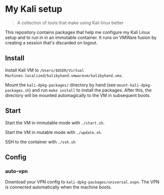 # My Kali setup
> A collection of tools that make using Kali linux better

This repository contains packages that help me configure my Kali Linux setup and
to run in in an immutable container. It runs on VMWare fusion by creating a
session that's discarded on logout.

## Install

Install Kali VM to `/Users/$USER/Virtual Machines.localized/kalibyhand.vmwarevm/kalibyhand.vmx`.

Mount the `kali-dpkg-packages/` directory by hand (see
`mount-kali-dpkg-packages.sh`) and run `make install` to install the packages.
After this, the directory will be mounted automagically to the VM in subsequent
boots.

## Start

Start the VM in immutable mode with `./start.sh`.

Start the VM in mutable mode with `./update.sh`.

SSH to the container with `./ssh.sh`

## Config

### auto-vpn

Download your VPN config to `kali-dpkg-packages/universal.ovpn`. The VPN is
connected automatically when the machine boots.